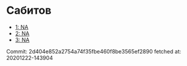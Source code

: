 # Сабитов
- [1: NA](1.md)
- [2: NA](2.md)
- [3: NA](3.md)

Commit: 2d404e852a2754a74f35fbe460f8be3565ef2890
 fetched at: 20201222-143904
